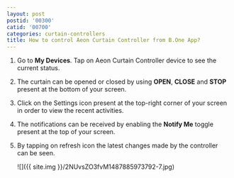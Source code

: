 ```yaml
---
layout: post
postid: '00300'
catid: '00700'
categories: curtain-controllers
title: How to control Aeon Curtain Controller from B.One App?
---
```


1. Go to **My Devices**. Tap on Aeon Curtain Controller device to see the current status.

2. The curtain can be opened or closed by using **OPEN**, **CLOSE** and **STOP** present at the bottom of your screen.

3. Click on the Settings icon present at the top-right corner of your screen in order to view the recent activities.

4. The notifications can be received by enabling the **Notify Me** toggle present at the top of your screen.

5. By tapping on refresh icon the latest changes made by the controller can be seen.

    ![]({{ site.img }}/2NUvsZO3fvM1487885973792-7.jpg)